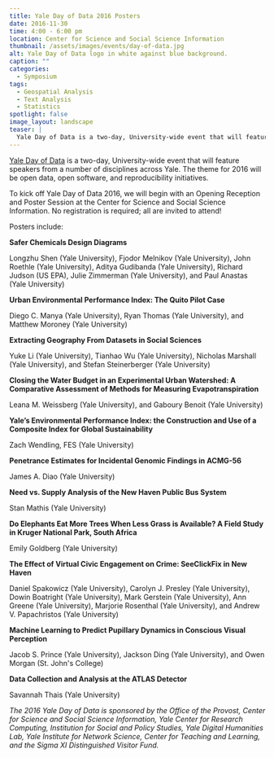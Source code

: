 ```yaml
---
title: Yale Day of Data 2016 Posters
date: 2016-11-30 
time: 4:00 - 6:00 pm
location: Center for Science and Social Science Information
thumbnail: /assets/images/events/day-of-data.jpg
alt: Yale Day of Data logo in white against blue background.
caption: ""
categories: 
  - Symposium
tags:
  - Geospatial Analysis
  - Text Analysis
  - Statistics
spotlight: false 
image_layout: landscape
teaser: |
  Yale Day of Data is a two-day, University-wide event that will feature speakers from a number of disciplines across Yale. The theme for 2016 will be open data, open software, and reproducibility initiatives.
---
```

<a href='http://elischolar.library.yale.edu/dayofdata/' target='_blank'>Yale Day of Data</a> is a two-day, University-wide event that will feature speakers from a number of disciplines across Yale. The theme for 2016 will be open data, open software, and reproducibility initiatives.
   
To kick off Yale Day of Data 2016, we will begin with an Opening Reception and Poster Session at the Center for Science and Social Science Information. No registration is required; all are invited to attend!
   
Posters include:
   
**Safer Chemicals Design Diagrams**
   
Longzhu Shen (Yale University), Fjodor Melnikov (Yale University), John Roethle (Yale University), Aditya Gudibanda (Yale University), Richard Judson (US EPA), Julie Zimmerman (Yale University), and Paul Anastas (Yale University)
  
**Urban Environmental Performance Index: The Quito Pilot Case**
   
Diego C. Manya (Yale University), Ryan Thomas (Yale University), and Matthew Moroney (Yale University)
   
**Extracting Geography From Datasets in Social Sciences**

Yuke Li (Yale University), Tianhao Wu (Yale University), Nicholas Marshall (Yale University), and Stefan Steinerberger (Yale University)

**Closing the Water Budget in an Experimental Urban Watershed: A Comparative Assessment of Methods for Measuring Evapotranspiration**

Leana M. Weissberg (Yale University), and Gaboury Benoit (Yale University)

**Yale’s Environmental Performance Index: the Construction and Use of a Composite Index for Global Sustainability**

Zach Wendling, FES (Yale University)

**Penetrance Estimates for Incidental Genomic Findings in ACMG-56**

James A. Diao (Yale University)

**Need vs. Supply Analysis of the New Haven Public Bus System**

Stan Mathis (Yale University)

**Do Elephants Eat More Trees When Less Grass is Available? A Field Study in Kruger National Park, South Africa**

Emily Goldberg (Yale University)

**The Effect of Virtual Civic Engagement on Crime: SeeClickFix in New Haven**

Daniel Spakowicz (Yale University), Carolyn J. Presley (Yale University), Dowin Boatright (Yale University), Mark Gerstein (Yale University), Ann Greene (Yale University), Marjorie Rosenthal (Yale University), and Andrew V. Papachristos (Yale University)

**Machine Learning to Predict Pupillary Dynamics in Conscious Visual Perception**

Jacob S. Prince (Yale University), Jackson Ding (Yale University), and Owen Morgan (St. John's College)

**Data Collection and Analysis at the ATLAS Detector**

Savannah Thais (Yale University)

*The 2016 Yale Day of Data is sponsored by the Office of the Provost, Center for Science and Social Science Information, Yale Center for Research Computing, Institution for Social and Policy Studies, Yale Digital Humanities Lab, Yale Institute for Network Science, Center for Teaching and Learning, and the Sigma XI Distinguished Visitor Fund.*